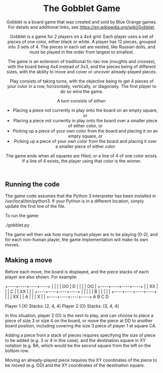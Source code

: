 <header>

# The Gobblet Game

Gobblet is a board game that was created and sold by Blue Orange games.
For details and additional links, see https://en.wikipedia.org/wiki/Gobblet.

Gobblet is a game for 2 players on a 4x4 grid.
Each player uses a set of pieces of one color, either black or white.
A player has 12 pieces, grouped into 3 sets of 4. The pieces in each set
are nested, like Russian dolls, and must be played in the order from
largest to smallest.

The game is an extension of traditional tic-tac-toe (noughts and crosses),
with the board being 4x4 instead of 3x3, and the pieces being of different sizes,
with the ability to move and cover or uncover already-played pieces.

Play consists of taking turns, with the objective being to get 4 pieces
of your color in a row, horizontally, vertically, or diagonally. The first
player to do so wins the game.

A turn consists of either:
 - Placing a piece not currently in play onto the board on an empty square, or
 - Placing a piece not currently in play onto the board over a smaller piece of either color, or
 - Picking up a piece of your own color from the board and placing it on an empty square, or
 - Picking up a piece of your own color from the board and placing it over a smaller piece of either color

The game ends when all squares are filled, or a line of 4 of one color exists.
If a line of 4 exists, the player using that color is the winner.

</header>

## Running the code

The game code assumes that the Python 3 interpreter has been installed in
/usr/local/bin/python3. If your Python is in a different location, simply update
the first line of the file.

To run the game:

./gobblet.py

The game will then ask how many human player are to be playing (0-2), and for each
non-human player, the game implementation will make its own moves.

## Making a move

Before each move, the board is displayed, and the piece stacks of each player
are also shown. For example:

  +----+----+----+----+
  |    |    |    | OO |
D |    |    |    | OO |
  +----+----+----+----+
  |    | XX |    |    |
C |    | XX |    |    |
  +----+----+----+----+
  |    |    |    |    |
B |    |    |    |    |
  +----+----+----+----+
  |    |    | XX |    |
A |    |    | X  |    |
  +----+----+----+----+
    A    B    C    D

Player 1 (X) Stacks: [2, 4, 4]
Player 2 (O) Stacks: [3, 4, 4]

In this situation, player 2 (O) is the next to play, and can choose to place
a piece of size 3 or size 4 on the board, or move the piece at DD to another
board position, including covering the size 3 piece of player 1 at square CA.

Adding a piece from a stack of pieces requires specifying the size of piece
to be added (e.g. 3 or 4 in this case), and the destination square in XY
notation (e.g. BA, which would be the second square from the left on the
bottom row.

Moving an already-played piece requires the XY coordinates of the piece to
be moved (e.g. DD) and the XY coordinates of the destination square.
